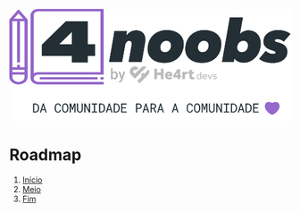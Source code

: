 ![image](/assets/image.svg)

# Roadmap

1. [Início](./contents/1-inicio.md)
2. [Meio](./contents/2-meio.md)
3. [Fim](./contents/3-fim.md)
